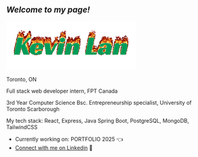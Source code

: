 ## *Welcome to my page!*

![Thumbnail](/coollogo_com-90624.gif)

Toronto, ON 

Full stack web developer intern, FPT Canada

3rd Year Computer Science Bsc. Entrepreneurship specialist, University of Toronto Scarborough

My tech stack: React, Express, Java Spring Boot, PostgreSQL, MongoDB, TailwindCSS

- Currently working on: PORTFOLIO 2025 👈
- [Connect with me on Linkedin](https://www.linkedin.com/in/kevin-lan-/) 🥂
